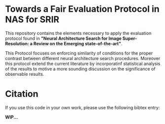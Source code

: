 # Towards a Fair Evaluation Protocol in NAS for SRIR

This repository contains the elements necessary to apply the evaluation protocol found in **"Neural Architecture Search for Image Super-Resolution: a Review on the Emerging state-of-the-art"**.

This Protocol focuses on enforcing similarity of conditions for the proper contrast between different neural architecture search procedures. Moreover this protocol extend the current literature by incorporatinf statistical analysis of the results to motive a more sounding discussion on the significance of observable results.

# Citation

If you use this code in your own work, please use the following bibtex entry:

**WIP...**
